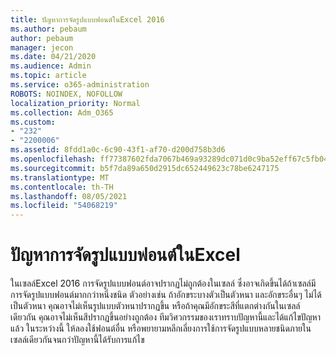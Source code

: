 ```yaml
---
title: ปัญหาการจัดรูปแบบฟอนต์ในExcel 2016
ms.author: pebaum
author: pebaum
manager: jecon
ms.date: 04/21/2020
ms.audience: Admin
ms.topic: article
ms.service: o365-administration
ROBOTS: NOINDEX, NOFOLLOW
localization_priority: Normal
ms.collection: Adm_O365
ms.custom:
- "232"
- "2200006"
ms.assetid: 8fdd1a0c-6c90-43f1-af70-d200d758b3d6
ms.openlocfilehash: ff77387602fda7067b469a93289dc071d0c9ba52eff67c5fb04f4426e4034eaf
ms.sourcegitcommit: b5f7da89a650d2915dc652449623c78be6247175
ms.translationtype: MT
ms.contentlocale: th-TH
ms.lasthandoff: 08/05/2021
ms.locfileid: "54068219"
---
```

# <a name="font-formatting-problems-in-excel"></a>ปัญหาการจัดรูปแบบฟอนต์ในExcel

ในเซลล์Excel 2016 การจัดรูปแบบฟอนต์อาจปรากฏไม่ถูกต้องในเซลล์ ซึ่งอาจเกิดขึ้นได้ถ้าเซลล์มีการจัดรูปแบบฟอนต์มากกว่าหนึ่งชนิด ตัวอย่างเช่น ถ้าอักขระบางตัวเป็นตัวหนา และอักขระอื่นๆ ไม่ได้เป็นตัวหนา คุณอาจไม่เห็นรูปแบบตัวหนาปรากฏขึ้น หรือถ้าคุณมีอักขระสีที่แตกต่างกันในเซลล์เดียวกัน คุณอาจไม่เห็นสีปรากฏขึ้นอย่างถูกต้อง ทีมวิศวกรรมของเราทราบปัญหานี้และได้แก้ไขปัญหาแล้ว ในระหว่างนี้ ให้ลองใช้ฟอนต์อื่น หรือพยายามหลีกเลี่ยงการใช้การจัดรูปแบบหลายชนิดภายในเซลล์เดียวกันจนกว่าปัญหานี้ได้รับการแก้ไข
  